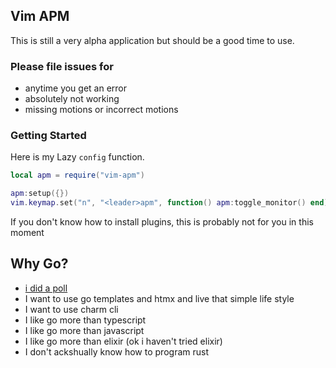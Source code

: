 ## Vim APM

This is still a very alpha application but should be a good time to use.

### Please file issues for

* anytime you get an error
* absolutely not working
* missing motions or incorrect motions

### Getting Started

Here is my Lazy `config` function.

```lua
local apm = require("vim-apm")

apm:setup({})
vim.keymap.set("n", "<leader>apm", function() apm:toggle_monitor() end)
```

If you don't know how to install plugins, this is probably not for you in this
moment

## Why Go?

* [i did a poll](https://twitter.com/ThePrimeagen/status/1745166587781349888)
* I want to use go templates and htmx and live that simple life style
* I want to use charm cli
* I like go more than typescript
* I like go more than javascript
* I like go more than elixir (ok i haven't tried elixir)
* I don't ackshually know how to program rust

